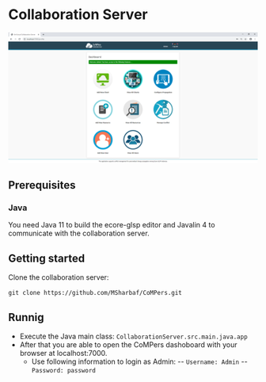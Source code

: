 # Collaboration Server

![CoMPers Collaboration Server](images/ServerOverview.PNG)

## Prerequisites

### Java
You need Java 11 to build the ecore-glsp editor and Javalin 4 to communicate with the collaboration server.

## Getting started

Clone the collaboration server:

    git clone https://github.com/MSharbaf/CoMPers.git


## Runnig
  * Execute the Java main class: `CollaborationServer.src.main.java.app` 
  * After that you are able to open the CoMPers dashoboard with your browser at localhost:7000.
    - Use following information to login as Admin:
	   -- `Username: Admin`
	   -- `Password: password`

